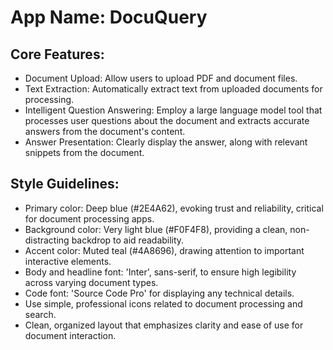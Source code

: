 # **App Name**: DocuQuery

## Core Features:

- Document Upload: Allow users to upload PDF and document files.
- Text Extraction: Automatically extract text from uploaded documents for processing.
- Intelligent Question Answering: Employ a large language model tool that processes user questions about the document and extracts accurate answers from the document's content.
- Answer Presentation: Clearly display the answer, along with relevant snippets from the document.

## Style Guidelines:

- Primary color: Deep blue (#2E4A62), evoking trust and reliability, critical for document processing apps.
- Background color: Very light blue (#F0F4F8), providing a clean, non-distracting backdrop to aid readability.
- Accent color: Muted teal (#4A8696), drawing attention to important interactive elements.
- Body and headline font: 'Inter', sans-serif, to ensure high legibility across varying document types.
- Code font: 'Source Code Pro' for displaying any technical details.
- Use simple, professional icons related to document processing and search.
- Clean, organized layout that emphasizes clarity and ease of use for document interaction.